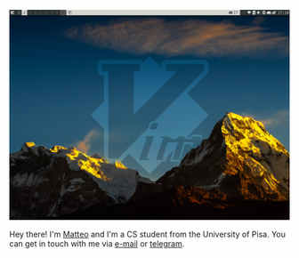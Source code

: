 ![vim-desktop](https://github.com/MatteoGiorgi/MatteoGiorgi/blob/master/scrot.png)

Hey there! I'm [Matteo](https://matteogiorgi.github.io) and I'm a CS student from the University of Pisa. You can get in touch
with me via [e-mail](mailto:matteo.giorgi@protonmail.com) or [telegram](https://t.me/drogaina).
